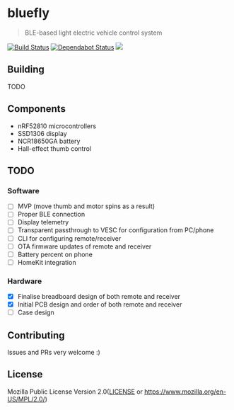 
# bluefly

> BLE-based light electric vehicle control system

[![Build Status](https://travis-ci.org/chocol4te/bluefly.svg?branch=master)](https://travis-ci.org/chocol4te/bluefly)
[![Dependabot Status](https://api.dependabot.com/badges/status?host=github&repo=chocol4te/bluefly)](https://dependabot.com)
[![](https://tokei.rs/b1/github/chocol4te/bluefly)](https://github.com/XAMPPRocky/tokei)

## Building

TODO

## Components

* nRF52810 microcontrollers
* SSD1306 display
* NCR18650GA battery
* Hall-effect thumb control

## TODO

### Software

* [ ] MVP (move thumb and motor spins as a result)
* [ ] Proper BLE connection
* [ ] Display telemetry
* [ ] Transparent passthrough to VESC for configuration from PC/phone
* [ ] CLI for configuring remote/receiver
* [ ] OTA firmware updates of remote and receiver
* [ ] Battery percent on phone
* [ ] HomeKit integration

### Hardware

* [X] Finalise breadboard design of both remote and receiver
* [x] Initial PCB design and order of both remote and receiver
* [ ] Case design

## Contributing

Issues and PRs very welcome :)

## License

Mozilla Public License Version 2.0([LICENSE](LICENSE) or
  https://www.mozilla.org/en-US/MPL/2.0/)
